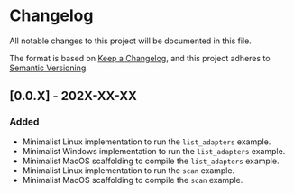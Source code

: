 # Changelog
All notable changes to this project will be documented in this file.

The format is based on [Keep a Changelog](https://keepachangelog.com/en/1.0.0/),
and this project adheres to [Semantic Versioning](https://semver.org/spec/v2.0.0.html).

## [0.0.X] - 202X-XX-XX
### Added
- Minimalist Linux implementation to run the `list_adapters` example.
- Minimalist Windows implementation to run the `list_adapters` example.
- Minimalist MacOS scaffolding to compile the `list_adapters` example.
- Minimalist Linux implementation to run the `scan` example.
- Minimalist MacOS scaffolding to compile the `scan` example.